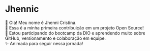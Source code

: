 # Jhennic

👋 Olá! Meu nome é Jhenni Cristina.  
🎯 Essa é a minha primeira contribuição em um projeto Open Source!  
🚀 Estou participando do bootcamp da DIO e aprendendo muito sobre GitHub, versionamento e colaboração em equipe.  
✨ Animada para seguir nessa jornada!
